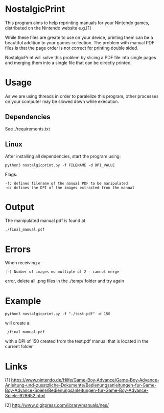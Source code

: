 # NostalgicPrint
This program aims to help reprinting manuals for your Nintendo games, distributed on the Nintendo website e.g.[1]

While these files are greate to use on your device, printing them can be a beautiful addition to your games collection. The problem with manual PDF files is that the page order is not correct for printing double sided.

NostalgicPrint will solve this problem by slicing a PDF file into single pages and merging them into a single file that can be directly printed.

# Usage
As we are using threads in order to paralelize this program, other processes on your computer may be slowed down while execution.
## Dependencies
See ./requirements.txt



## Linux
After installing all dependencies, start the program using:
```
python3 nostalgicprint.py -f FILENAME -d DPI_VALUE
```

Flags:
```
-f: defines filename of the manual PDF to be manipulated
-d: defines the DPI of the images extracted from the manual
```

# Output
The manipulated manual pdf is found at 
```
./final_manual.pdf
```

# Errors
When receiving a 
```
[-] Number of images no multiple of 2 - cannot merge

```
error, delete all .png files in the ./temp/ folder and try again
# Example
```
python3 nostalgicprint.py -f "./test.pdf" -d 150

```
will create a 
```
./final_manual.pdf
```
with a DPI of 150 created from the test.pdf manual that is located in the current folder
# Links
[1] https://www.nintendo.de/Hilfe/Game-Boy-Advance/Game-Boy-Advance-Anleitung-und-zusatzliche-Dokumente/Bedienungsanleitungen-fur-Game-Boy-Advance-Spiele/Bedienungsanleitungen-fur-Game-Boy-Advance-Spiele-928652.html

[2] http://www.digitpress.com/library/manuals/nes/